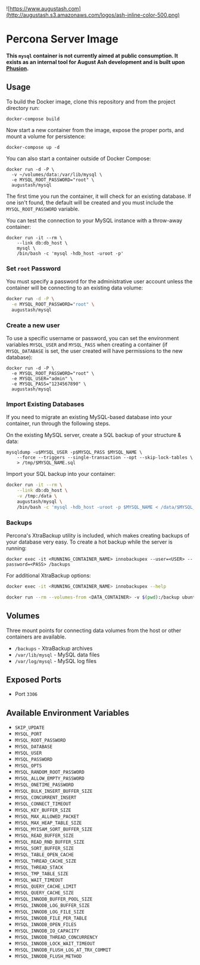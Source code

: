 ![https://www.augustash.com](http://augustash.s3.amazonaws.com/logos/ash-inline-color-500.png)

# Percona Server Image

**This `mysql` container is not currently aimed at public consumption. It exists as an internal tool for August Ash development and is built upon [Phusion](http://phusion.github.io/baseimage-docker/).**

## Usage

To build the Docker image, clone this repository and from the project directory run:

```
docker-compose build
```

Now start a new container from the image, expose the proper ports, and mount a volume for persistence:

```
docker-compose up -d
```

You can also start a container outside of Docker Compose:

```
docker run -d -P \
  -v ~/volumes/data:/var/lib/mysql \
  -e MYSQL_ROOT_PASSWORD="root" \
  augustash/mysql
```

The first time you run the container, it will check for an existing database. If one isn't found, the default will be created and you must include the `MYSQL_ROOT_PASSWORD` variable.

You can test the connection to your MySQL instance with a throw-away container:

```
docker run -it --rm \
    --link db:db_host \
    mysql \
    /bin/bash -c 'mysql -hdb_host -uroot -p'
```

### Set `root` Password

You must specify a password for the administrative user account unless the container will be connecting to an existing data volume:

```bash
docker run -d -P \
  -e MYSQL_ROOT_PASSWORD="root" \
  augustash/mysql
```

### Create a new user

To use a specific username or password, you can set the environment variables `MYSQL_USER` and `MYSQL_PASS` when creating a container (if `MYSQL_DATABASE` is set, the user created will have permissions to the new database):

```
docker run -d -P \
  -e MYSQL_ROOT_PASSWORD="root" \
  -e MYSQL_USER="admin" \
  -e MYSQL_PASS="1234567890" \
  augustash/mysql
```

### Import Existing Databases

If you need to migrate an existing MySQL-based database into your container, run through the following steps.

On the existing MySQL server, create a SQL backup of your structure & data:

```
mysqldump -u$MYSQL_USER -p$MYSQL_PASS $MYSQL_NAME \
    --force --triggers --single-transaction --opt --skip-lock-tables \
    > /tmp/$MYSQL_NAME.sql
```

Import your SQL backup into your container:

```bash
docker run -it --rm \
    --link db:db_host \
    -v /tmp:/data \
    augustash/mysql \
    /bin/bash -c 'mysql -hdb_host -uroot -p $MYSQL_NAME < /data/$MYSQL_NAME.sql'
```

### Backups

Percona's XtraBackup utility is included, which makes creating backups of your database very easy. To create a hot backup while the server is running:

```
docker exec -it <RUNNING_CONTAINER_NAME> innobackupex --user=<USER> --password=<PASS> /backups
```

For additional XtraBackup options:

```bash
docker exec -it <RUNNING_CONTAINER_NAME> innobackupex --help
```


```bash
docker run --rm --volumes-from <DATA_CONTAINER> -v $(pwd):/backup ubuntu tar cvf /backup/backup.tar /backups/*
```

## Volumes

Three mount points for connecting data volumes from the host or other containers are available.

* `/backups` - XtraBackup archives
* `/var/lib/mysql` - MySQL data files
* `/var/log/mysql` - MySQL log files

## Exposed Ports

* Port `3306`

## Available Environment Variables

* `SKIP_UPDATE`
* `MYSQL_PORT`
* `MYSQL_ROOT_PASSWORD`
* `MYSQL_DATABASE`
* `MYSQL_USER`
* `MYSQL_PASSWORD`
* `MYSQL_OPTS`
* `MYSQL_RANDOM_ROOT_PASSWORD`
* `MYSQL_ALLOW_EMPTY_PASSWORD`
* `MYSQL_ONETIME_PASSWORD`
* `MYSQL_BULK_INSERT_BUFFER_SIZE`
* `MYSQL_CONCURRENT_INSERT`
* `MYSQL_CONNECT_TIMEOUT`
* `MYSQL_KEY_BUFFER_SIZE`
* `MYSQL_MAX_ALLOWED_PACKET`
* `MYSQL_MAX_HEAP_TABLE_SIZE`
* `MYSQL_MYISAM_SORT_BUFFER_SIZE`
* `MYSQL_READ_BUFFER_SIZE`
* `MYSQL_READ_RND_BUFFER_SIZE`
* `MYSQL_SORT_BUFFER_SIZE`
* `MYSQL_TABLE_OPEN_CACHE`
* `MYSQL_THREAD_CACHE_SIZE`
* `MYSQL_THREAD_STACK`
* `MYSQL_TMP_TABLE_SIZE`
* `MYSQL_WAIT_TIMEOUT`
* `MYSQL_QUERY_CACHE_LIMIT`
* `MYSQL_QUERY_CACHE_SIZE`
* `MYSQL_INNODB_BUFFER_POOL_SIZE`
* `MYSQL_INNODB_LOG_BUFFER_SIZE`
* `MYSQL_INNODB_LOG_FILE_SIZE`
* `MYSQL_INNODB_FILE_PER_TABLE`
* `MYSQL_INNODB_OPEN_FILES`
* `MYSQL_INNODB_IO_CAPACITY`
* `MYSQL_INNODB_THREAD_CONCURRENCY`
* `MYSQL_INNODB_LOCK_WAIT_TIMEOUT`
* `MYSQL_INNODB_FLUSH_LOG_AT_TRX_COMMIT`
* `MYSQL_INNODB_FLUSH_METHOD`
